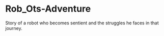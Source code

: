 # Rob_Ots-Adventure
Story of a robot who becomes sentient and the struggles he faces in that journey.
